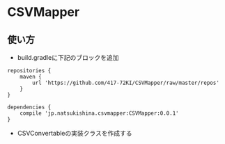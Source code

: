 # CSVMapper

## 使い方
* build.gradleに下記のブロックを追加
```maven
repositories {
    maven {
        url 'https://github.com/417-72KI/CSVMapper/raw/master/repos'
    }
}
```
```maven
dependencies {
    compile 'jp.natsukishina.csvmapper:CSVMapper:0.0.1'
}
```
* CSVConvertableの実装クラスを作成する
